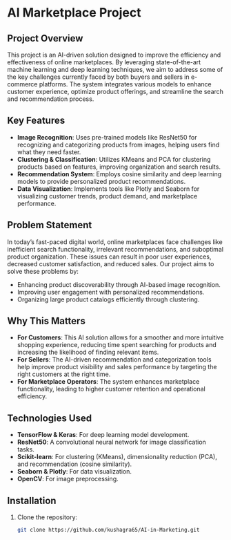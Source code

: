 # AI Marketplace Project

## Project Overview
This project is an AI-driven solution designed to improve the efficiency and effectiveness of online marketplaces. By leveraging state-of-the-art machine learning and deep learning techniques, we aim to address some of the key challenges currently faced by both buyers and sellers in e-commerce platforms. The system integrates various models to enhance customer experience, optimize product offerings, and streamline the search and recommendation process.

## Key Features
- **Image Recognition**: Uses pre-trained models like ResNet50 for recognizing and categorizing products from images, helping users find what they need faster.
- **Clustering & Classification**: Utilizes KMeans and PCA for clustering products based on features, improving organization and search results.
- **Recommendation System**: Employs cosine similarity and deep learning models to provide personalized product recommendations.
- **Data Visualization**: Implements tools like Plotly and Seaborn for visualizing customer trends, product demand, and marketplace performance.

## Problem Statement
In today’s fast-paced digital world, online marketplaces face challenges like inefficient search functionality, irrelevant recommendations, and suboptimal product organization. These issues can result in poor user experiences, decreased customer satisfaction, and reduced sales. Our project aims to solve these problems by:
- Enhancing product discoverability through AI-based image recognition.
- Improving user engagement with personalized recommendations.
- Organizing large product catalogs efficiently through clustering.

## Why This Matters
- **For Customers**: This AI solution allows for a smoother and more intuitive shopping experience, reducing time spent searching for products and increasing the likelihood of finding relevant items.
- **For Sellers**: The AI-driven recommendation and categorization tools help improve product visibility and sales performance by targeting the right customers at the right time.
- **For Marketplace Operators**: The system enhances marketplace functionality, leading to higher customer retention and operational efficiency.

## Technologies Used
- **TensorFlow & Keras**: For deep learning model development.
- **ResNet50**: A convolutional neural network for image classification tasks.
- **Scikit-learn**: For clustering (KMeans), dimensionality reduction (PCA), and recommendation (cosine similarity).
- **Seaborn & Plotly**: For data visualization.
- **OpenCV**: For image preprocessing.

## Installation
1. Clone the repository:
   ```bash
   git clone https://github.com/kushagra65/AI-in-Marketing.git
